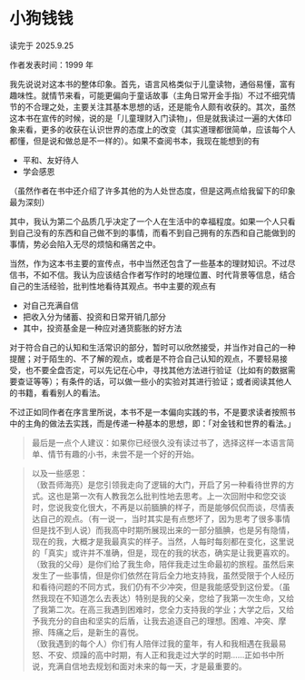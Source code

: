# 小狗钱钱

读完于 2025.9.25

作者发表时间：1999 年

我先说说对这本书的整体印象。首先，语言风格类似于儿童读物，通俗易懂，富有趣味性。就情节来看，可能更偏向于童话故事（主角日常开金手指）不过不细究情节的不合理之处，主要关注其基本思想的话，还是能令人颇有收获的。其次，虽然这本书在宣传的时候，说的是「儿童理财入门读物」，但是就我读过一遍的大体印象来看，更多的收获在认识世界的态度上的改变（其实道理都很简单，应该每个人都懂，但是说和做总是不一样的）。如果不查阅书本，我现在能想到的有

- 平和、友好待人
- 学会感恩

（虽然作者在书中还介绍了许多其他的为人处世态度，但是这两点给我留下的印象最为深刻）

其中，我认为第二个品质几乎决定了一个人在生活中的幸福程度。如果一个人只看到自己没有的东西和自己做不到的事情，而看不到自己拥有的东西和自己能做到的事情，势必会陷入无尽的烦恼和痛苦之中。

当然，作为这本书主要的宣传点，书中当然还包含了一些基本的理财知识。不过尽信书，不如不信。我认为应该结合作者写作时的地理位置、时代背景等信息，结合自己的生活经验，批判性地看待其观点。书中主要的观点有

- 对自己充满自信
- 把收入分为储蓄、投资和日常开销几部分
- 其中，投资基金是一种应对通货膨胀的好方法

对于符合自己的认知和生活常识的部分，暂时可以欣然接受，并当作对自己的一种提醒；对于陌生的、不了解的观点，或者是不符合自己认知的观点，不要轻易接受，也不要全盘否定，可以先记在心中，寻找其他方法进行验证（比如有的数据需要查证等等）；有条件的话，可以做一些小的实验对其进行验证；或者阅读其他人的书籍，看看别人的看法。

不过正如同作者在序言里所说，本书不是一本偏向实践的书，不是要求读者按照书中的主角的做法去实践，而是传递一种基本的思想，即：「对金钱和世界的看法。」

>最后是一点个人建议：如果你已经很久没有读过书了，选择这样一本语言简单、情节有趣的小书，未尝不是一个好的开始。

>以及一些感恩：\
>（致吾师海亮）是您引领我走向了逻辑的大门，开启了另一种看待世界的方式。这也是第一次有人教我怎么批判性地去思考。上一次回附中和您交谈时，您说我变化很大，不再是以前腼腆的样子，而是能够侃侃而谈，尽情表达自己的观点。（有一说一，当时其实是有点憋坏了，因为思考了很多事情但是找不到人说）而我高中时期所展现出来的一部分腼腆，也是另有隐情，现在的我，大概才是我最真实的样子。当然，人每时每刻都在变化，这里说的「真实」或许并不准确，但是，现在的我的状态，确实是让我更喜欢的。\
（致我的父母）是你们给了我生命，陪伴我走过生命最初的旅程。虽然后来发生了一些事情，但是你们依然在背后全力地支持我，虽然受限于个人经历和看待问题的不同方式，我们仍有不少冲突，但是我能感受到这份爱。（虽然我现在不知道怎么去表达）特别是我的父亲，您给了我第一次生命，又给了我第二次。在高三我遇到困难时，您全力支持我的学业；大学之后，又给予我充分的自由和坚实的后盾，让我去追逐自己的理想。困难、冲突、摩擦、阵痛之后，是新生的喜悦。\
（致我遇到的每个人）你们有人陪伴过我的童年，有人和我相遇在我最易怒、不安、烦躁的高中时期，有人正和我走过大学的时期......正如书中所说，充满自信地去规划和面对未来的每一天，才是最重要的。